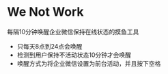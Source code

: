 # We Not Work

每隔10分钟唤醒企业微信保持在线状态的摸鱼工具

- 只每天8点到24点会唤醒
- 检测到用户保持不活动状态10分钟才会唤醒
- 唤醒方式为将企业微信设置为前台活动，并且按下空格